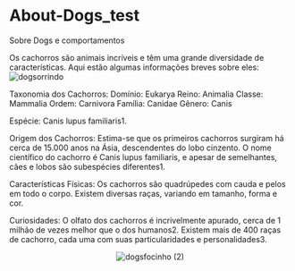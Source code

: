 # About-Dogs_test
Sobre Dogs e comportamentos

Os cachorros são animais incríveis e têm uma grande diversidade de características. Aqui estão algumas informações breves sobre eles:
![dogsorrindo](https://github.com/user-attachments/assets/f1244611-1d53-4beb-bed8-27536940e481)

Taxonomia dos Cachorros:
Domínio: Eukarya
Reino: Animalia
Classe: Mammalia
Ordem: Carnivora
Família: Canidae
Gênero: Canis

Espécie: Canis lupus familiaris1.

Origem dos Cachorros:
Estima-se que os primeiros cachorros surgiram há cerca de 15.000 anos na Ásia, descendentes do lobo cinzento.
O nome científico do cachorro é Canis lupus familiaris, e apesar de semelhantes, cães e lobos são subespécies diferentes1.

Características Físicas:
Os cachorros são quadrúpedes com cauda e pelos em todo o corpo.
Existem diversas raças, variando em tamanho, forma e cor.

Curiosidades:
O olfato dos cachorros é incrivelmente apurado, cerca de 1 milhão de vezes melhor que o dos humanos2.
Existem mais de 400 raças de cachorro, cada uma com suas particularidades e personalidades3.

<div align="center">
  <img src="[caminho/para/sua/imagem.png](https://github.com/user-attachments/assets/62bfe684-83bd-4c23-aa00-f6dda048c6b2)" alt="dogsfocinho (2)">
</div>


